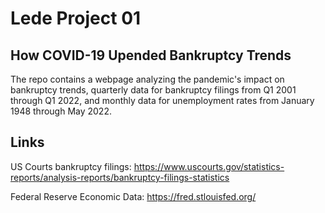 # Lede Project 01

## How COVID-19 Upended Bankruptcy Trends

The repo contains a webpage analyzing the pandemic's impact on bankruptcy trends, quarterly data for bankruptcy filings from Q1 2001 through Q1 2022, and monthly data for unemployment rates from January 1948 through May 2022.

## Links

US Courts bankruptcy filings: https://www.uscourts.gov/statistics-reports/analysis-reports/bankruptcy-filings-statistics

Federal Reserve Economic Data: https://fred.stlouisfed.org/
